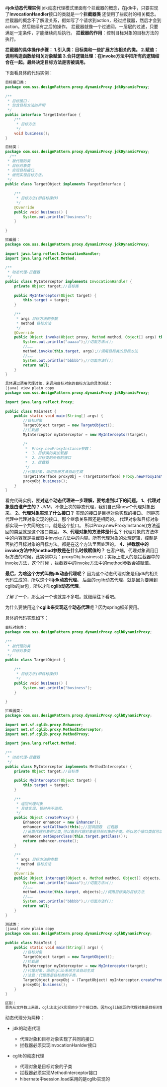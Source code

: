 
#**jdk动态代理实例**
jdk动态代理模式里面有个拦截器的概念，在jdk中，只要实现了**InvocationHandler**接口的类就是一个**拦截器类**
还使用了些反射的相关概念。
拦截器的概念不了解没关系，假如写了个请求到action，经过拦截器，然后才会到action。然后继续有之后的操作。
拦截器就像一个过滤网，一层层的过滤，只要满足一定条件，才能继续向后执行。
**拦截器的作用**：控制目标对象的目标方法的执行。

**拦截器的具体操作步骤：
1.引入类：目标类和一些扩展方法相关的类。
2.赋值：调用构造函数给相关对象赋值
3.合并逻辑处理：在invoke方法中把所有的逻辑结合在一起。最终决定目标方法是否被调用。**

下面看具体的代码实例：
```java
目标接口类：
package com.sss.designPattern.proxy.dynamicProxy.jdkDynamicProxy;  
  
/** 
 * 目标接口： 
 * 包含目标方法的声明 
 */  
public interface TargetInterface {  
    /** 
     * 目标方法 
     */  
    void business();  
}  

目标类：
package com.sss.designPattern.proxy.dynamicProxy.jdkDynamicProxy;  
  /** 
 * 被代理的类 
 * 目标对象类 
 * 实现目标接口. 
 * 继而实现目标方法。 
 */  
public class TargetObject implements TargetInterface {  
  
    /** 
     * 目标方法(即目标操作) 
     */  
    @Override  
    public void business() {  
        System.out.println("business");  
    }  
  
}  

拦截器：
package com.sss.designPattern.proxy.dynamicProxy.jdkDynamicProxy;  
  
import java.lang.reflect.InvocationHandler;  
import java.lang.reflect.Method;  
  
/** 
 * 动态代理-拦截器 
 */  
public class MyInterceptor implements InvocationHandler {  
    private Object target;//目标类  
  
    public MyInterceptor(Object target) {  
        this.target = target;  
    }  
  
    /** 
     * args 目标方法的参数 
     * method 目标方法 
     */  
    @Override  
    public Object invoke(Object proxy, Method method, Object[] args) throws Throwable {  
        System.out.println("aaaaa");//切面方法a();  
        //。。。  
        method.invoke(this.target, args);//调用目标类的目标方法  
        //。。。  
        System.out.println("bbbbb");//切面方法f();  
        return null;  
    }  
}  

具体通过调用代理对象，来调用目标对象的目标方法的具体测试：
[java] view plain copy
package com.sss.designPattern.proxy.dynamicProxy.jdkDynamicProxy;  
  
import java.lang.reflect.Proxy;  
  
public class MainTest {  
    public static void main(String[] args) {  
        //目标对象  
        TargetObject target = new TargetObject();  
        //拦截器  
        MyInterceptor myInterceptor = new MyInterceptor(target);  
  
        /* 
         *  Proxy.newProxyInstance参数： 
         *  1、目标类的类加载器 
         *  2、目标类的所有的接口 
         *  3、拦截器 
         */  
        //代理对象，调用系统方法自动生成  
        TargetInterface proxyObj = (TargetInterface) Proxy.newProxyInstance(target.getClass().getClassLoader(), target.getClass().getInterfaces(), myInterceptor);  
        proxyObj.business();  
    }  
}  
```
看完代码实例，要**对这个动态代理进一步理解，要考虑到以下的问题。
1、代理对象是由谁产生的？**
JVM，不像上次的静态代理，我们自己得new个代理对象出来。
**2、代理对象实现了什么接口？**
实现的接口是目标对象实现的接口。
同静态代理中代理对象实现的接口。那个继承关系图还是相同的。
代理对象和目标对象都实现一个共同的接口。就是这个接口。
所以Proxy.newProxyInstance()方法返回的类型就是这个接口类型。
**3、代理对象的方法体是什么？**
代理对象的方法体中的内容就是拦截器中invoke方法中的内容。所有代理对象的处理逻辑，控制是否执行目标对象的目标方法。都是在这个方法里面处理的。
**4、拦截器中的invoke方法中的method参数是在什么时候赋值的？**
在客户端，代理对象调用目标方法的时候，此实例中为：proxyObj.business()；实际上进入的是拦截器中的invoke方法，这个时候
，拦截器中的invoke方法中的method参数会被赋值。

**最后，为啥这个方式叫做jdk动态代理呢？**
因为这个动态代理对象是用jdk的相关代码生成的，所以这个叫**jdk动态代理**。
后面的cglib动态代理，就是因为要用到cglib的jar包，所以才叫**cglib动态代理**。

了解了一个，那么另一个也就差不多啦。就继续往下看吧。

为什么要使用这个**cglib来实现这个动态代理**呢？因为spring框架要用。

具体的代码实现如下：
```java
目标对象类：
package com.sss.designPattern.proxy.dynamicProxy.cglbDynamicProxy;  
  
/** 
 * 被代理的类 
 * 目标对象类 
 */  
public class TargetObject {  
  
    /** 
     * 目标方法(即目标操作) 
     */  
    public void business() {  
        System.out.println("business");  
    }  
  
}  

拦截器类：
package com.sss.designPattern.proxy.dynamicProxy.cglbDynamicProxy;  
  
import net.sf.cglib.proxy.Enhancer;  
import net.sf.cglib.proxy.MethodInterceptor;  
import net.sf.cglib.proxy.MethodProxy;  
  
import java.lang.reflect.Method;  
  
/** 
 * 动态代理-拦截器 
 */  
public class MyInterceptor implements MethodInterceptor {  
    private Object target;//目标类  
  
    public MyInterceptor(Object target) {  
        this.target = target;  
    }  
  
    /** 
     * 返回代理对象 
     * 具体实现，暂时先不追究。 
     */  
    public Object createProxy() {  
        Enhancer enhancer = new Enhancer();  
        enhancer.setCallback(this);//回调函数  拦截器  
        //设置代理对象的父类,可以看到代理对象是目标对象的子类。所以这个接口类就可以省略了。  
        enhancer.setSuperclass(this.target.getClass());  
        return enhancer.create();  
    }  
  
    /** 
     * args 目标方法的参数 
     * method 目标方法 
     */  
    @Override  
    public Object intercept(Object o, Method method, Object[] objects, MethodProxy methodProxy) throws Throwable {  
        System.out.println("aaaaa");//切面方法a();  
        //。。。  
        method.invoke(this.target, objects);//调用目标类的目标方法  
        //。。。  
        System.out.println("bbbbb");//切面方法f();  
        return null;  
    }  
}  

测试类：
[java] view plain copy
package com.sss.designPattern.proxy.dynamicProxy.cglbDynamicProxy;  
  
public class MainTest {  
    public static void main(String[] args) {  
        //目标对象  
        TargetObject target = new TargetObject();  
        //拦截器  
        MyInterceptor myInterceptor = new MyInterceptor(target);  
        //代理对象，调用cglib系统方法自动生成  
        //注意：代理类是目标类的子类。  
        TargetObject proxyObj = (TargetObject) myInterceptor.createProxy();  
        proxyObj.business();  
    }  
}  

区别：
首先从文件数上来说，cglib比jdk实现的少了个接口类。因为cglib返回的代理对象是目标对象的子类。而jdk产生的代理对象和目标对象都实现了一个公共接口。


```
动态代理分为两种：  
   *  jdk的动态代理  
      *  代理对象和目标对象实现了共同的接口  
      *  拦截器必须实现InvocationHanlder接口  
  
   *  cglib的动态代理  
      *  代理对象是目标对象的子类  
      *  拦截器必须实现MethodInterceptor接口  
      *  hibernate中session.load采用的是cglib实现的  

